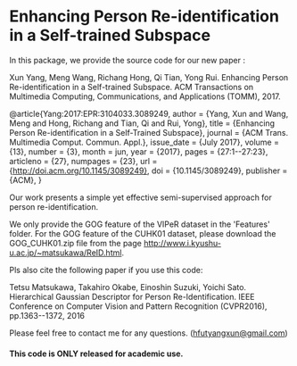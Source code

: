 # Enhancing Person Re-identification in a Self-trained Subspace
In this package, we provide the source code for our new paper :

Xun Yang, Meng Wang, Richang Hong, Qi Tian, Yong Rui. Enhancing Person Re-identification in a Self-trained Subspace. ACM Transactions on Multimedia Computing, Communications, and Applications (TOMM), 2017. 
 
@article{Yang:2017:EPR:3104033.3089249,
 author = {Yang, Xun and Wang, Meng and Hong, Richang and Tian, Qi and Rui, Yong},
 title = {Enhancing Person Re-identification in a Self-Trained Subspace},
 journal = {ACM Trans. Multimedia Comput. Commun. Appl.},
 issue_date = {July 2017},
 volume = {13},
 number = {3},
 month = jun,
 year = {2017},
 pages = {27:1--27:23},
 articleno = {27},
 numpages = {23},
 url = {http://doi.acm.org/10.1145/3089249},
 doi = {10.1145/3089249},
 publisher = {ACM},
} 


Our work presents a simple yet effective semi-supervised approach for person re-identification. 

We only provide the GOG feature of the VIPeR dataset in the 'Features' folder. For the GOG feature of the CUHK01 dataset, please download the GOG_CUHK01.zip file from the page  http://www.i.kyushu-u.ac.jp/~matsukawa/ReID.html.


Pls also cite the following paper if you use this code:

 Tetsu Matsukawa, Takahiro Okabe, Einoshin Suzuki, Yoichi Sato. Hierarchical Gaussian Descriptor for Person Re-Identification. IEEE Conference on Computer Vision and Pattern Recognition (CVPR2016), pp.1363--1372, 2016 
 
 Please feel free to contact me for any questions. (hfutyangxun@gmail.com)

#### This code is ONLY released for academic use.

